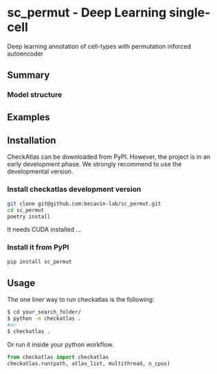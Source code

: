 # sc_permut - Deep Learning single-cell 

Deep learning annotation of cell-types with permutation inforced autoencoder


## Summary

### Model structure


## Examples



## Installation

CheckAtlas can be downloaded from PyPI. However, the project is in an early development phase. We strongly recommend to use the developmental version.

### Install checkatlas development version

```bash
git clone git@github.com:becavin-lab/sc_permut.git
cd sc_permut
poetry install
```

It needs CUDA installed ...

### Install it from PyPI

```bash
pip install sc_permut
```


## Usage

The one liner way to run checkatlas is the following:

```bash
$ cd your_search_folder/
$ python -m checkatlas .
#or
$ checkatlas .
```

Or run it inside your python workflow.

```py
from checkatlas import checkatlas
checkatlas.run(path, atlas_list, multithread, n_cpus)
```